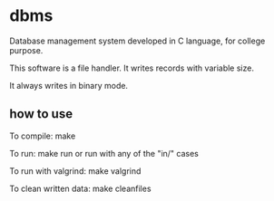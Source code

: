 # dbms
Database management system developed in C language, for college purpose.

This software is a file handler. It writes records with variable size.

It always writes in binary mode.

## how to use
To compile: make

To run: make run or run with any of the "in/" cases

To run with valgrind: make valgrind

To clean written data: make cleanfiles
